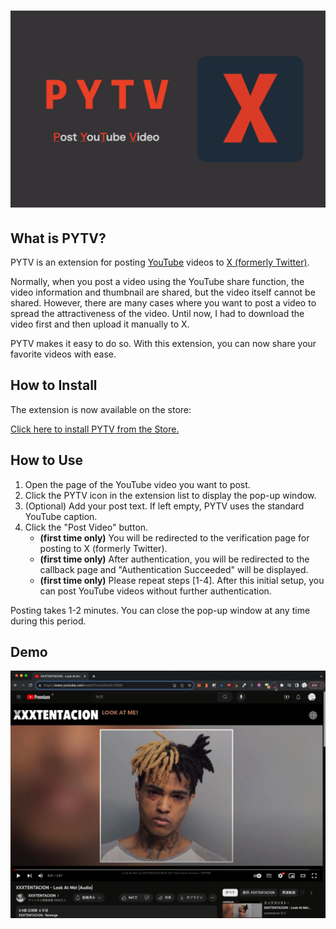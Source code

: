 # ![](banner-github.jpeg)
## What is PYTV?

PYTV is an extension for posting [YouTube](https://www.youtube.com/) videos to [X (formerly Twitter)](https://x.com/). 

Normally, when you post a video using the YouTube share function, the video information and thumbnail are shared, but the video itself cannot be shared. However, there are many cases where you want to post a video to spread the attractiveness of the video. Until now, I had to download the video first and then upload it manually to X. 

PYTV makes it easy to do so. With this extension, you can now share your favorite videos with ease.

## How to Install

The extension is now available on the store:

[Click here to install PYTV from the Store.](https://chrome.google.com/webstore/detail/pytv-post-youtube-video/hneopkclkanekbplnkfkfmkiaghfoneb)

## How to Use

1. Open the page of the YouTube video you want to post.
2. Click the PYTV icon in the extension list to display the pop-up window.
3. (Optional) Add your post text. If left empty, PYTV uses the standard YouTube caption.
4. Click the "Post Video" button.
   - **(first time only)** You will be redirected to the verification page for posting to X (formerly Twitter).
   - **(first time only)** After authentication, you will be redirected to the callback page and "Authentication Succeeded" will be displayed.
   - **(first time only)** Please repeat steps [1-4]. After this initial setup, you can post YouTube videos without further authentication.

Posting takes 1-2 minutes. You can close the pop-up window at any time during this period.

## Demo

![](pytv-screen-recording.gif)
